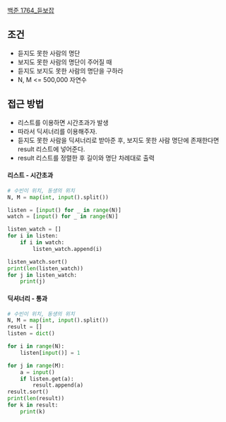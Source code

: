 [백준 1764_듣보잡](https://www.acmicpc.net/problem/1764)



## 조건
- 듣지도 못한 사람의 명단
- 보지도 못한 사람의 명단이 주어질 때
- 듣지도 보지도 못한 사람의 명단을 구하라
- N, M <= 500,000 자연수



## 접근 방법
- 리스트를 이용하면 시간초과가 발생
- 따라서 딕셔너리를 이용해주자.
- 듣지도 못한 사람을 딕셔너리로 받아준 후, 보지도 못한 사람 명단에 존재한다면 result 리스트에 넣어준다.
- result 리스트를 정렬한 후 길이와 명단 차례대로 출력




#### 리스트 - 시간초과
```python
# 수빈이 위치, 동생의 위치
N, M = map(int, input().split())

listen = [input() for _ in range(N)]
watch = [input() for _ in range(N)]

listen_watch = []
for i in listen:
    if i in watch:
        listen_watch.append(i)

listen_watch.sort()
print(len(listen_watch))
for j in listen_watch:
    print(j)
```



#### 딕셔너리 - 통과
```python
# 수빈이 위치, 동생의 위치
N, M = map(int, input().split())
result = []
listen = dict()

for i in range(N):
    listen[input()] = 1

for j in range(M):
    a = input()   
    if listen.get(a):
        result.append(a)
result.sort()
print(len(result))
for k in result:
    print(k)
```